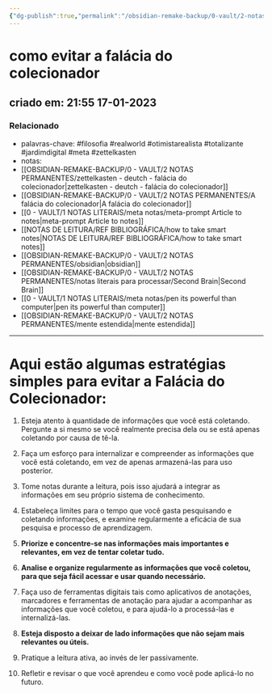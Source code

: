 ```yaml
---
{"dg-publish":true,"permalink":"/obsidian-remake-backup/0-vault/2-notas-permanentes/como-evitar-a-falacia-do-colecionador/","tags":["permanente","filosofia","realworld","otimistarealista","totalizante","jardimdigital","meta","zettelkasten"],"dgHomeLink":true,"dgShowLocalGraph":true,"dgShowFileTree":true,"dgEnableSearch":true,"noteIcon":""}
---
```


# como evitar a falácia do colecionador
## criado em: 21:55 17-01-2023

### Relacionado
- palavras-chave: #filosofia #realworld #otimistarealista #totalizante #jardimdigital #meta #zettelkasten 
- notas: 
- [[OBSIDIAN-REMAKE-BACKUP/0 - VAULT/2 NOTAS PERMANENTES/zettelkasten - deutch - falácia do colecionador\|zettelkasten - deutch - falácia do colecionador]]
- [[OBSIDIAN-REMAKE-BACKUP/0 - VAULT/2 NOTAS PERMANENTES/A falácia do colecionador\|A falácia do colecionador]]
- [[0 - VAULT/1 NOTAS LITERAIS/meta notas/meta-prompt Article to notes\|meta-prompt Article to notes]]
- [[NOTAS DE LEITURA/REF BIBLIOGRÁFICA/how to take smart notes\|NOTAS DE LEITURA/REF BIBLIOGRÁFICA/how to take smart notes]]
- [[OBSIDIAN-REMAKE-BACKUP/0 - VAULT/2 NOTAS PERMANENTES/obsidian\|obsidian]]
- [[OBSIDIAN-REMAKE-BACKUP/0 - VAULT/2 NOTAS PERMANENTES/notas literais para processar/Second Brain\|Second Brain]]
- [[0 - VAULT/1 NOTAS LITERAIS/meta notas/pen its powerful than computer\|pen its powerful than computer]]
- [[OBSIDIAN-REMAKE-BACKUP/0 - VAULT/2 NOTAS PERMANENTES/mente estendida\|mente estendida]]
---

# Aqui estão algumas estratégias simples para evitar a Falácia do Colecionador:

1.  Esteja atento à quantidade de informações que você está coletando. Pergunte a si mesmo se você realmente precisa dela ou se está apenas coletando por causa de tê-la.
    
2.  Faça um esforço para internalizar e compreender as informações que você está coletando, em vez de apenas armazená-las para uso posterior.
    
3.  Tome notas durante a leitura, pois isso ajudará a integrar as informações em seu próprio sistema de conhecimento.
    
4.  Estabeleça limites para o tempo que você gasta pesquisando e coletando informações, e examine regularmente a eficácia de sua pesquisa e processo de aprendizagem.
    
5.  **Priorize e concentre-se nas informações mais importantes e relevantes, em vez de tentar coletar tudo.**
    
6.  **Analise e organize regularmente as informações que você coletou, para que seja fácil acessar e usar quando necessário.**
    
7.  Faça uso de ferramentas digitais tais como aplicativos de anotações, marcadores e ferramentas de anotação para ajudar a acompanhar as informações que você coletou, e para ajudá-lo a processá-las e internalizá-las.
    
8.  **Esteja disposto a deixar de lado informações que não sejam mais relevantes ou úteis.**
    
9.  Pratique a leitura ativa, ao invés de ler passivamente.
    
10.  Refletir e revisar o que você aprendeu e como você pode aplicá-lo no futuro.